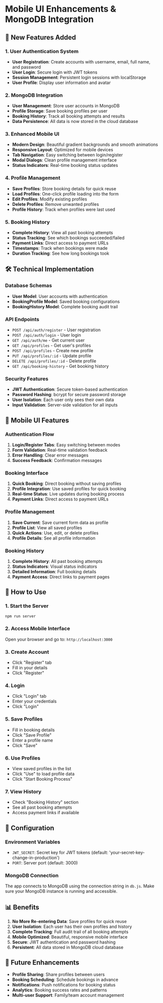 # Mobile UI Enhancements & MongoDB Integration

## 🚀 New Features Added

### 1. **User Authentication System**
- **User Registration**: Create accounts with username, email, full name, and password
- **User Login**: Secure login with JWT tokens
- **Session Management**: Persistent login sessions with localStorage
- **User Profile**: Display user information and avatar

### 2. **MongoDB Integration**
- **User Management**: Store user accounts in MongoDB
- **Profile Storage**: Save booking profiles per user
- **Booking History**: Track all booking attempts and results
- **Data Persistence**: All data is now stored in the cloud database

### 3. **Enhanced Mobile UI**
- **Modern Design**: Beautiful gradient backgrounds and smooth animations
- **Responsive Layout**: Optimized for mobile devices
- **Tab Navigation**: Easy switching between login/register
- **Modal Dialogs**: Clean profile management interface
- **Status Indicators**: Real-time booking status updates

### 4. **Profile Management**
- **Save Profiles**: Store booking details for quick reuse
- **Load Profiles**: One-click profile loading into the form
- **Edit Profiles**: Modify existing profiles
- **Delete Profiles**: Remove unwanted profiles
- **Profile History**: Track when profiles were last used

### 5. **Booking History**
- **Complete History**: View all past booking attempts
- **Status Tracking**: See which bookings succeeded/failed
- **Payment Links**: Direct access to payment URLs
- **Timestamps**: Track when bookings were made
- **Duration Tracking**: See how long bookings took

## 🛠 Technical Implementation

### Database Schemas
- **User Model**: User accounts with authentication
- **BookingProfile Model**: Saved booking configurations
- **BookingHistory Model**: Complete booking audit trail

### API Endpoints
- `POST /api/auth/register` - User registration
- `POST /api/auth/login` - User login
- `GET /api/auth/me` - Get current user
- `GET /api/profiles` - Get user's profiles
- `POST /api/profiles` - Create new profile
- `PUT /api/profiles/:id` - Update profile
- `DELETE /api/profiles/:id` - Delete profile
- `GET /api/booking-history` - Get booking history

### Security Features
- **JWT Authentication**: Secure token-based authentication
- **Password Hashing**: bcrypt for secure password storage
- **User Isolation**: Each user only sees their own data
- **Input Validation**: Server-side validation for all inputs

## 📱 Mobile UI Features

### Authentication Flow
1. **Login/Register Tabs**: Easy switching between modes
2. **Form Validation**: Real-time validation feedback
3. **Error Handling**: Clear error messages
4. **Success Feedback**: Confirmation messages

### Booking Interface
1. **Quick Booking**: Direct booking without saving profiles
2. **Profile Integration**: Use saved profiles for quick booking
3. **Real-time Status**: Live updates during booking process
4. **Payment Links**: Direct access to payment URLs

### Profile Management
1. **Save Current**: Save current form data as profile
2. **Profile List**: View all saved profiles
3. **Quick Actions**: Use, edit, or delete profiles
4. **Profile Details**: See all profile information

### Booking History
1. **Complete History**: All past booking attempts
2. **Status Indicators**: Visual status indicators
3. **Detailed Information**: Full booking details
4. **Payment Access**: Direct links to payment pages

## 🚀 How to Use

### 1. Start the Server
```bash
npm run server
```

### 2. Access Mobile Interface
Open your browser and go to: `http://localhost:3000`

### 3. Create Account
- Click "Register" tab
- Fill in your details
- Click "Register"

### 4. Login
- Click "Login" tab
- Enter your credentials
- Click "Login"

### 5. Save Profiles
- Fill in booking details
- Click "Save Profile"
- Enter a profile name
- Click "Save"

### 6. Use Profiles
- View saved profiles in the list
- Click "Use" to load profile data
- Click "Start Booking Process"

### 7. View History
- Check "Booking History" section
- See all past booking attempts
- Access payment links if available

## 🔧 Configuration

### Environment Variables
- `JWT_SECRET`: Secret key for JWT tokens (default: 'your-secret-key-change-in-production')
- `PORT`: Server port (default: 3000)

### MongoDB Connection
The app connects to MongoDB using the connection string in `db.js`. Make sure your MongoDB instance is running and accessible.

## 📊 Benefits

1. **No More Re-entering Data**: Save profiles for quick reuse
2. **User Isolation**: Each user has their own profiles and history
3. **Complete Tracking**: Full audit trail of all booking attempts
4. **Mobile Optimized**: Beautiful, responsive mobile interface
5. **Secure**: JWT authentication and password hashing
6. **Persistent**: All data stored in MongoDB cloud database

## 🎯 Future Enhancements

- **Profile Sharing**: Share profiles between users
- **Booking Scheduling**: Schedule bookings in advance
- **Notifications**: Push notifications for booking status
- **Analytics**: Booking success rates and patterns
- **Multi-user Support**: Family/team account management
